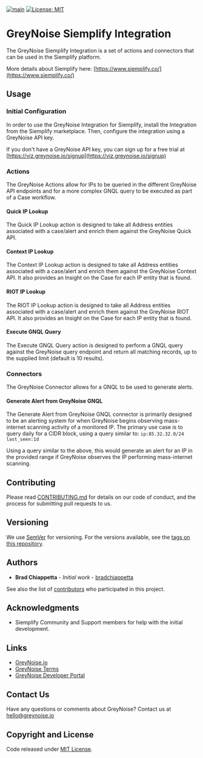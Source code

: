 [![main](https://github.com/GreyNoise-Intelligence/greynoise-siemplify/workflows/Build/badge.svg)](https://github.com/GreyNoise-Intelligence/greynoise-siemplify/actions?query=workflow%3ABuild)
[![License: MIT](https://img.shields.io/badge/License-MIT-yellow.svg)](https://opensource.org/licenses/MIT)

# GreyNoise Siemplify Integration

The GreyNoise Siemplify Integration is a set of actions and connectors that can be used in the Siemplify platform.

More details about Siemplify here: [https://www.siemplify.co/](https://www.siemplify.co/)

## Usage

### Initial Configuration
In order to use the GreyNoise Integration for Siemplify, install the Integration from the Siemplify marketplace.  Then,
configure the integration using a GreyNoise API key.

If you don't have a GreyNoise API key, you can sign up for a free trial at 
[https://viz.greynoise.io/signup](https://viz.greynoise.io/signup)

### Actions

The GreyNoise Actions allow for IPs to be queried in the different GreyNoise API endpoints and for a more complex 
GNQL query to be executed as part of a Case workflow.

#### Quick IP Lookup
The Quick IP Lookup action is designed to take all Address entities associated with a case/alert and enrich them against
the GreyNoise Quick API.

#### Context IP Lookup
The Context IP Lookup action is designed to take all Address entities associated with a case/alert and enrich them 
against the GreyNoise Context API.  It also provides an Insight on the Case for each IP entity that is found.

#### RIOT IP Lookup
The RIOT IP Lookup action is designed to take all Address entities associated with a case/alert and enrich them against
the GreyNoise RIOT API.  It also provides an Insight on the Case for each IP entity that is found.

#### Execute GNQL Query
The Execute GNQL Query action is designed to perform a GNQL query against the GreyNoise query endpoint and return all
matching records, up to the supplied limit (default is 10 results).

### Connectors

The GreyNoise Connector allows for a GNQL to be used to generate alerts.

#### Generate Alert from GreyNoise GNQL
The Generate Alert from GreyNoise GNQL connector is primarily designed to be an alerting system for when GreyNoise
begins observing mass-internet scanning activity of a monitored IP.  The primary use case is to query daily for a CIDR
block, using a query similar to: `ip:85.32.32.0/24 last_seen:1d`

Using a query similar to the above, this would generate an alert for an IP in the provided range if GreyNoise observes
the IP performing mass-internet scanning.

## Contributing

Please read [CONTRIBUTING.md](CONTRIBUTING.md) for details on our code of conduct, and the process for submitting pull
requests to us.

## Versioning

We use [SemVer](http://semver.org/) for versioning. For the versions available, see
the [tags on this repository](https://github.com/GreyNoise-Intelligence/os-template/tags).

## Authors

* **Brad Chiappetta** - *Initial work* - [bradchiappetta](https://github.com/bradchiappetta)

See also the list of [contributors](https://github.com/GreyNoise-Intelligence/os-template/contributors) who participated
in this project.

## Acknowledgments

* Siemplify Community and Support members for help with the initial development.

## Links

* [GreyNoise.io](https://greynoise.io)
* [GreyNoise Terms](https://greynoise.io/terms)
* [GreyNoise Developer Portal](https://developer.greynoise.io)

## Contact Us

Have any questions or comments about GreyNoise? Contact us at [hello@greynoise.io](mailto:hello@greynoise.io)

## Copyright and License

Code released under [MIT License](LICENSE).

